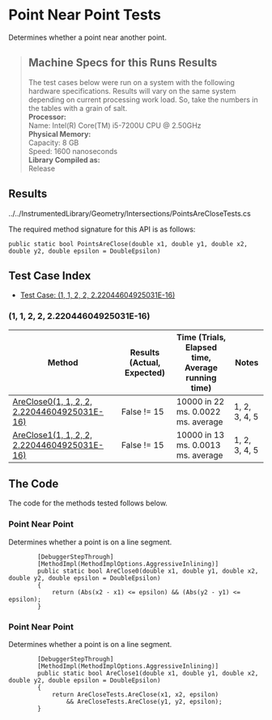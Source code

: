 # Point Near Point Tests

Determines whether a point near another point.

> ## Machine Specs for this Runs Results
> The test cases below were run on a system with the following hardware specifications. Results will vary on the same system depending on current processing work load. So, take the numbers in the tables with a grain of salt.  
> **Processor:**  
> Name: Intel(R) Core(TM) i5-7200U CPU @ 2.50GHz  
  > **Physical Memory:**  
> Capacity: 8 GB  
> Speed: 1600 nanoseconds  
  > **Library Compiled as:**  
> Release  

## Results

../../InstrumentedLibrary/Geometry/Intersections/PointsAreCloseTests.cs

The required method signature for this API is as follows:

```CSharp
public static bool PointsAreClose(double x1, double y1, double x2, double y2, double epsilon = DoubleEpsilon)
```

## Test Case Index

- [Test Case: (1, 1, 2, 2, 2.22044604925031E-16)](#1,-1,-2,-2,-2.22044604925031E-16)

### (1, 1, 2, 2, 2.22044604925031E-16)

| Method | Results (Actual, Expected) | Time (Trials, Elapsed time, Average running time) | Notes |
|---|---|---|---|
| [AreClose0(1, 1, 2, 2, 2.22044604925031E-16)](#Point-Near-Point) | False != 15 | 10000 in 22 ms. 0.0022 ms. average | 1, 2, 3, 4, 5 |
| [AreClose1(1, 1, 2, 2, 2.22044604925031E-16)](#Point-Near-Point) | False != 15 | 10000 in 13 ms. 0.0013 ms. average | 1, 2, 3, 4, 5 |

## The Code

The code for the methods tested follows below.

### Point Near Point

Determines whether a point is on a line segment.  

```CSharp
        [DebuggerStepThrough]
        [MethodImpl(MethodImplOptions.AggressiveInlining)]
        public static bool AreClose0(double x1, double y1, double x2, double y2, double epsilon = DoubleEpsilon)
        {
            return (Abs(x2 - x1) <= epsilon) && (Abs(y2 - y1) <= epsilon);
        }
```

### Point Near Point

Determines whether a point is on a line segment.  

```CSharp
        [DebuggerStepThrough]
        [MethodImpl(MethodImplOptions.AggressiveInlining)]
        public static bool AreClose1(double x1, double y1, double x2, double y2, double epsilon = DoubleEpsilon)
        {
            return AreCloseTests.AreClose(x1, x2, epsilon)
                && AreCloseTests.AreClose(y1, y2, epsilon);
        }
```

